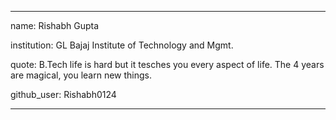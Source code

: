 

---

name: Rishabh Gupta

institution: GL Bajaj Institute of Technology and Mgmt.

quote: B.Tech life is hard but it tesches you every aspect of life. The 4 years are magical, you learn new things.

github_user: Rishabh0124

---
